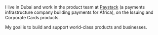 I live in Dubai and work in the product team at [Paystack](https://paystack.com) (a payments infrastructure company building payments for Africa), on the Issuing and Corporate Cards products.

My goal is to build and support world-class products and businesses.
